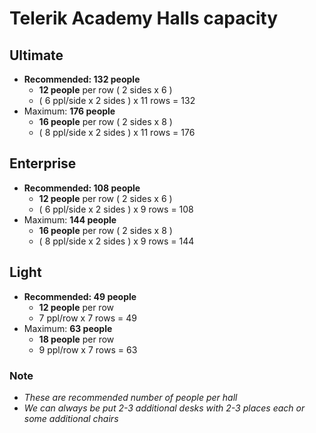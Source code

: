 # Telerik Academy Halls capacity

## Ultimate
- **Recommended: 132 people**
	- **12 people** per row ( 2 sides x 6 )
	- ( 6 ppl/side x 2 sides )	x 11 rows = 132
- Maximum: **176 people**
	- **16 people** per row ( 2 sides x 8 )
	- ( 8 ppl/side x 2 sides )	x 11 rows = 176

## Enterprise
- **Recommended: 108 people**
	- **12 people** per row ( 2 sides x 6 )
	- ( 6 ppl/side x 2 sides )	x 9 rows = 108
- Maximum: **144 people**
	- **16 people** per row ( 2 sides x 8 )
	- ( 8 ppl/side x 2 sides )	x 9 rows = 144

## Light
- **Recommended: 49 people**
	- **12 people** per row
	- 7 ppl/row x 7 rows = 49
- Maximum: **63 people**
	- **18 people** per row
	- 9 ppl/row	x 7 rows = 63
	
### Note ###
- _These are recommended number of people per hall_ 
- _We can always be put 2-3 additional desks with 2-3 places each or some additional chairs_